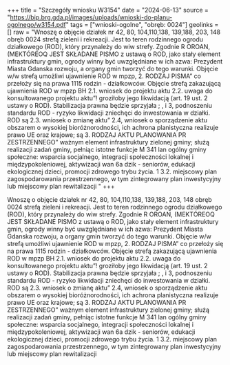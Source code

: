 +++
title = "Szczegóły wniosku W3154"
date = "2024-06-13"
source = "https://bip.brg.gda.pl/images/uploads/wnioski-do-planu-ogolnego/w3154.pdf"
tags = ["wnioski-ogolne", "obręb: 0024"]
geolinks = []
raw = "Wnoszę o objęcie działek nr 42, 80, 104,110,138, 139,188, 203, 148 obręb 0024 strefą zieleni i rekreacji. Jest to teren rodzinnego ogrodu działkowego (ROD), który przynależy do wiw strefy. Zgodnie R OROAN, (MEKTÓREOQ JEST SKŁADANE PISMO z ustawą o ROD, jako stały element infrastruktury gmin, ogrody winny być uwzględniane w ich azwa: Prezydent Miasta Gdanska rozwoju, a organy gmin tworzyć do tego warunki. Objęcie w/w strefą umożliwi ujawnienie ROD w mpzp, 2. RODZAJ PISMA” co przełoży się na prawa 1115 rodzin - działkowców. Objęcie strefą zakazującą ujawnienia ROD w mpzp BH 2.1. wniosek do projektu aktu  2.2. uwaga do konsultowanego projektu aktu”! groziłoby jego likwidacją (art. 19 ust. 2 ustawy o ROD). Stabilizacja prawna będzie sprzyjała  ; , i 3, podnoszeniu standardu ROD - ryzyko likwidacji zniechęci do inwestowania w działki. ROD są  2.3. wniosek o zmianę aktu” 2.4, wniosek o sporządzenie aktu obszarem o wysokiej bioróżnorodności, ich achrona planistyczna realizuje prawo UE oraz krajowe; są 3. RODZAJ AKTU PLANOWANIA PR ZESTRZENNEGO” ważnym element infrastruktury zielonej gminy; służą realizacji zadań gminy, pełniąc istotne funkcje M 341 lan ogólny gminy społeczne: wsparcia socjalnego, integracji społeczności lokalnej i międzypokoleniowej, aktywizacji wan 6a dzik - seniorów, edukacji ekologicznej dzieci, promocji zdrowego trybu życia. 1 3.2. miejscowy plan zagospodarowania przestrzennego, w tym zintegrowany plan inwestycyjny lub miejscowy plan rewitalizacji "
+++

Wnoszę o objęcie działek nr 42, 80, 104,110,138, 139,188, 203, 148 obręb 0024 strefą zieleni i
rekreacji. Jest to teren rodzinnego ogrodu działkowego (ROD), który przynależy do wiw strefy. Zgodnie
R OROAN, (MEKTÓREOQ JEST SKŁADANE PISMO z ustawą o ROD, jako stały element infrastruktury gmin, ogrody winny być uwzględniane w ich
azwa: Prezydent Miasta Gdanska rozwoju, a organy gmin tworzyć do tego warunki. Objęcie w/w strefą umożliwi ujawnienie ROD w mpzp,
2. RODZAJ PISMA” co przełoży się na prawa 1115 rodzin - działkowców. Objęcie strefą zakazującą ujawnienia ROD w mpzp
BH 2.1. wniosek do projektu aktu  2.2. uwaga do konsultowanego projektu aktu”! groziłoby jego likwidacją (art. 19 ust. 2 ustawy o ROD). Stabilizacja prawna będzie sprzyjała
 ; , i 3, podnoszeniu standardu ROD - ryzyko likwidacji zniechęci do inwestowania w działki. ROD są
 2.3. wniosek o zmianę aktu” 2.4, wniosek o sporządzenie aktu obszarem o wysokiej bioróżnorodności, ich achrona planistyczna realizuje prawo UE oraz krajowe; są
3. RODZAJ AKTU PLANOWANIA PR ZESTRZENNEGO” ważnym element infrastruktury zielonej gminy; służą realizacji zadań gminy, pełniąc istotne funkcje
M 341 lan ogólny gminy społeczne: wsparcia socjalnego, integracji społeczności lokalnej i międzypokoleniowej, aktywizacji
wan 6a dzik - seniorów, edukacji ekologicznej dzieci, promocji zdrowego trybu życia.
1 3.2. miejscowy plan zagospodarowania przestrzennego, w tym zintegrowany plan inwestycyjny lub
miejscowy plan rewitalizacji 



